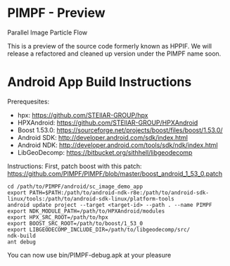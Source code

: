 PIMPF - Preview
=====

Parallel Image Particle Flow

This is a preview of the source code formerly known as HPPIF.
We will release a refactored and cleaned up version under the PIMPF name soon.

Android App Build Instructions
=====

Prerequesites:
  * hpx: https://github.com/STEllAR-GROUP/hpx
  * HPXAndroid: https://github.com/STEllAR-GROUP/HPXAndroid
  * Boost 1.53.0: https://sourceforge.net/projects/boost/files/boost/1.53.0/
  * Android SDK: http://developer.android.com/sdk/index.html
  * Android NDK: http://developer.android.com/tools/sdk/ndk/index.html
  * LibGeoDecomp: https://bitbucket.org/sithhell/libgeodecomp

Instructions:
First, patch boost with this patch: https://github.com/PIMPF/PIMPF/blob/master/boost_android_1_53_0.patch

    cd /path/to/PIMPF/android/sc_image_demo_app
    export PATH=$PATH:/path/to/android-ndk-r8e:/path/to/android-sdk-linux/tools:/path/to/android-sdk-linux/platform-tools
    android update project --target <target-id> --path . --name PIMPF
    export NDK_MODULE_PATH=/path/to/HPXAndroid/modules
    export HPX_SRC_ROOT=/path/to/hpx
    export BOOST_SRC_ROOT=/path/to/boost/1_53_0
    export LIBGEODECOMP_INCLUDE_DIR=/path/to/libgeodecomp/src/
    ndk-build 
    ant debug

You can now use bin/PIMPF-debug.apk at your pleasure

